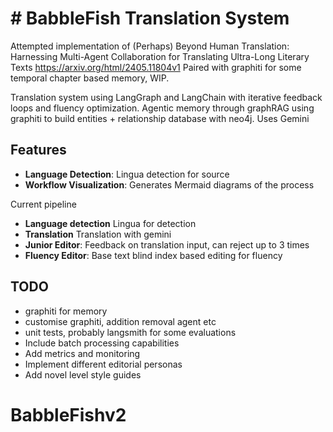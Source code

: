 # # BabbleFish Translation System

Attempted implementation of 
(Perhaps) Beyond Human Translation: Harnessing Multi-Agent Collaboration for Translating Ultra-Long Literary Texts
https://arxiv.org/html/2405.11804v1
Paired with graphiti for some temporal chapter based memory, WIP.


Translation system using LangGraph and LangChain with iterative feedback loops and fluency optimization.
Agentic memory through graphRAG using graphiti to build entities + relationship database with neo4j.
Uses Gemini

## Features

- **Language Detection**: Lingua detection for source
- **Workflow Visualization**: Generates Mermaid diagrams of the process

Current pipeline
- **Language detection** Lingua for detection
- **Translation** Translation with gemini
- **Junior Editor**: Feedback on translation input, can reject up to 3 times
- **Fluency Editor**: Base text blind index based editing for fluency

## TODO

- graphiti for memory
- customise graphiti, addition removal agent etc
- unit tests, probably langsmith for some evaluations
- Include batch processing capabilities
- Add metrics and monitoring
- Implement different editorial personas
- Add novel level style guides

# BabbleFishv2